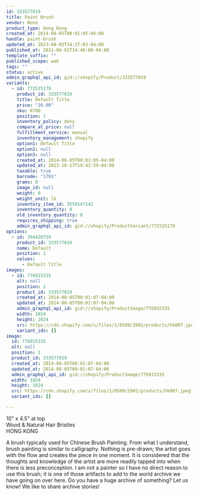 ```yaml
---
id: 333577019
title: Paint Brush
vendor: None
product_type: Hong Kong
created_at: 2014-08-05T00:01:05-04:00
handle: paint-brush
updated_at: 2023-08-02T14:37:03-04:00
published_at: 2011-06-02T14:48:00-04:00
template_suffix: ""
published_scope: web
tags: ""
status: active
admin_graphql_api_id: gid://shopify/Product/333577019
variants:
  - id: 772525179
    product_id: 333577019
    title: Default Title
    price: "20.00"
    sku: K700
    position: 1
    inventory_policy: deny
    compare_at_price: null
    fulfillment_service: manual
    inventory_management: shopify
    option1: Default Title
    option2: null
    option3: null
    created_at: 2014-08-05T00:01:05-04:00
    updated_at: 2023-10-27T19:42:59-04:00
    taxable: true
    barcode: "1701"
    grams: 0
    image_id: null
    weight: 0
    weight_unit: lb
    inventory_item_id: 3550147142
    inventory_quantity: 0
    old_inventory_quantity: 0
    requires_shipping: true
    admin_graphql_api_id: gid://shopify/ProductVariant/772525179
options:
  - id: 394426759
    product_id: 333577019
    name: Default
    position: 1
    values:
      - Default Title
images:
  - id: 776915335
    alt: null
    position: 1
    product_id: 333577019
    created_at: 2014-08-05T00:01:07-04:00
    updated_at: 2014-08-05T00:01:07-04:00
    admin_graphql_api_id: gid://shopify/ProductImage/776915335
    width: 1024
    height: 1024
    src: https://cdn.shopify.com/s/files/1/0589/2901/products/hk007.jpeg?v=1407211267
    variant_ids: []
image:
  id: 776915335
  alt: null
  position: 1
  product_id: 333577019
  created_at: 2014-08-05T00:01:07-04:00
  updated_at: 2014-08-05T00:01:07-04:00
  admin_graphql_api_id: gid://shopify/ProductImage/776915335
  width: 1024
  height: 1024
  src: https://cdn.shopify.com/s/files/1/0589/2901/products/hk007.jpeg?v=1407211267
  variant_ids: []

---
```


10" x 4.5" at top  
Wood & Natural Hair Bristles  
HONG KONG

A brush typically used for Chinese Brush Painting. From what I understand, brush painting is similar to calligraphy. Nothing is pre-drawn; the artist goes with the flow and creates the piece in one moment. It is considered that the thoughts and knowledge of the artist are more readily tapped into when there is less preconception. I am not a painter so I have no direct reason to use this brush; it is one of those artifacts to add to the world archive we have going on over here. Do you have a huge archive of something? Let us know! We like to share archive stories!